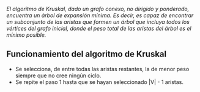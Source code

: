 

_El algoritmo de Kruskal, dado un grafo conexo, no dirigido y ponderado, encuentra un árbol de expansión mínima. Es decir, es capaz de encontrar un subconjunto de las aristas que formen un árbol que incluya todos los vértices del grafo inicial, donde el peso total de las aristas del árbol es el mínimo posible._

## Funcionamiento del algoritmo de Kruskal
- Se selecciona, de entre todas las aristas restantes, la de menor peso siempre que no cree ningún ciclo.
- Se repite el paso 1 hasta que se hayan seleccionado |V| - 1 aristas.